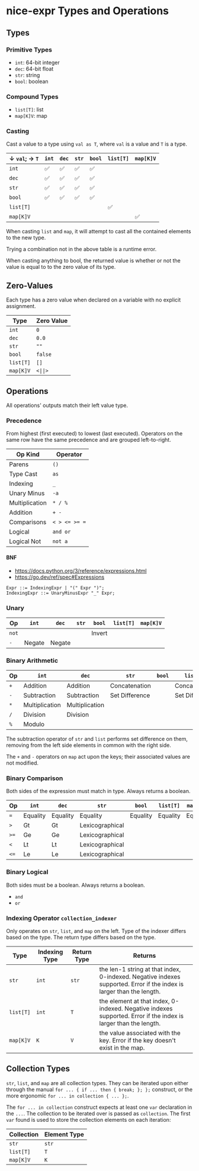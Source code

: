 # nice-expr Types and Operations

## Types

### Primitive Types

* `int`: 64-bit integer
* `dec`: 64-bit float
* `str`: string
* `bool`: boolean

### Compound Types

* `list[T]`: list
* `map[K]V`: map

### Casting

Cast a value to a type using `val as T`, where `val` is a value and `T` is a type.

| ↓ `val`; → `T` | `int` | `dec` | `str` | `bool` | `list[T]` | `map[K]V` |
| -------------- | ----- | ----- | ----- | ------ | --------- | --------- |
| `int`          | ✅     | ✅     | ✅     | ✅      |           |           |
| `dec`          | ✅     | ✅     | ✅     | ✅      |           |           |
| `str`          | ✅     | ✅     | ✅     | ✅      |           |           |
| `bool`         | ✅     | ✅     | ✅     | ✅      |           |           |
| `list[T]`      |       |       |       |        | ✅         |           |
| `map[K]V`      |       |       |       |        |           | ✅         |

When casting `list` and `map`, it will attempt to cast all the contained elements to the new type.

Trying a combination not in the above table is a runtime error.

When casting anything to bool, the returned value is whether or not the value is equal to to the zero value of its type.

## Zero-Values

Each type has a zero value when declared on a variable with no explicit assignment.

| Type      | Zero Value |
| --------- | ---------- |
| `int`     | `0`        |
| `dec`     | `0.0`      |
| `str`     | `""`       |
| `bool`    | `false`    |
| `list[T]` | `[]`       |
| `map[K]V` | `<\|\|>`   |

## Operations

All operations' outputs match their left value type.

### Precedence

From highest (first executed) to lowest (last executed).
Operators on the same row have the same precedence and are grouped left-to-right.

| Op Kind        | Operator      |
| -------------- | ------------- |
| Parens         | `()`          |
| Type Cast      | `as`          |
| Indexing       | `_`           |
| Unary Minus    | `-a`          |
| Multiplication | `* / %`       |
| Addition       | `+ -`         |
| Comparisons    | `< > <= >= =` |
| Logical        | `and or`      |
| Logical Not    | `not a`       |

#### BNF

* <https://docs.python.org/3/reference/expressions.html>
* <https://go.dev/ref/spec#Expressions>

```ebnf
Expr ::= IndexingExpr | "(" Expr ")";
IndexingExpr ::= UnaryMinusExpr "_" Expr;
```

### Unary

| Op    | `int`  | `dec`  | `str` | `bool` | `list[T]` | `map[K]V` |
| ----- | ------ | ------ | ----- | ------ | --------- | --------- |
| `not` |        |        |       | Invert |           |           |
| `-`   | Negate | Negate |       |        |           |           |

### Binary Arithmetic

| Op  | `int`          | `dec`          | `str`          | `bool` | `list[T]`      | `map[K]V`       |
| --- | -------------- | -------------- | -------------- | ------ | -------------- | --------------- |
| `+` | Addition       | Addition       | Concatenation  |        | Concatenation  | Concatenation*  |
| `-` | Subtraction    | Subtraction    | Set Difference |        | Set Difference | Set Difference* |
| `*` | Multiplication | Multiplication |                |        |                |                 |
| `/` | Division       | Division       |                |        |                |                 |
| `%` | Modulo         |                |                |        |                |                 |

The subtraction operator of `str` and `list` performs set difference on them,
removing from the left side elements in common with the right side.

The `+` and `-` operators on `map` act upon the keys;
their associated values are not modified.

### Binary Comparison

Both sides of the expression must match in type.
Always returns a boolean.

| Op   | `int`    | `dec`    | `str`           | `bool`   | `list[T]` | `map[K]V` |
| ---- | -------- | -------- | --------------- | -------- | --------- | --------- |
| `=`  | Equality | Equality | Equality        | Equality | Equality  | Equality  |
| `>`  | Gt       | Gt       | Lexicographical |          |           |           |
| `>=` | Ge       | Ge       | Lexicographical |          |           |           |
| `<`  | Lt       | Lt       | Lexicographical |          |           |           |
| `<=` | Le       | Le       | Lexicographical |          |           |           |

### Binary Logical

Both sides must be a boolean.
Always returns a boolean.

* `and`
* `or`

### Indexing Operator `collection_indexer`

Only operates on `str`, `list`, and `map` on the left.
Type of the indexer differs based on the type.
The return type differs based on the type.

| Type      | Indexing Type | Return Type | Returns                                                                                                              |
| --------- | ------------- | ----------- | -------------------------------------------------------------------------------------------------------------------- |
| `str`     | `int`         | `str`       | the len-1 string at that index, 0-indexed. Negative indexes supported. Error if the index is larger than the length. |
| `list[T]` | `int`         | `T`         | the element at that index, 0-indexed. Negative indexes supported. Error if the index is larger than the length.      |
| `map[K]V` | `K`           | `V`         | the value associated with the key. Error if the key doesn't exist in the map.                                        |

## Collection Types

`str`, `list`, and `map` are all collection types.
They can be iterated upon either through the manual `for ... { if ... then { break; }; };` construct, or the more ergonomic `for ... in collection { ... };`.

The `for ... in collection` construct expects at least one `var` declaration in the `...`.
The collection to be iterated over is passed as `collection`.
The first `var` found is used to store the collection elements on each iteration:

| Collection | Element Type |
| ---------- | ------------ |
| `str`      | `str`        |
| `list[T]`  | `T`          |
| `map[K]V`  | `K`          |